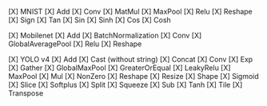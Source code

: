 [X] MNIST
[X] Add
[X] Conv
[X] MatMul
[X] MaxPool
[X] Relu
[X] Reshape
[X] Sign
[X] Tan
[X] Sin
[X] Sinh
[X] Cos
[X] Cosh

[X] Mobilenet
[X] Add
[X] BatchNormalization
[X] Conv
[X] GlobalAveragePool
[X] Relu
[X] Reshape

[X] YOLO v4
[X] Add
[X] Cast (without string)
[X] Concat
[X] Conv
[X] Exp
[X] Gather
[X] GlobalMaxPool
[X] GreaterOrEqual
[X] LeakyRelu
[X] MaxPool
[X] Mul
[X] NonZero
[X] Reshape
[X] Resize
[X] Shape
[X] Sigmoid
[X] Slice
[X] Softplus
[X] Split
[X] Squeeze
[X] Sub
[X] Tanh
[X] Tile
[X] Transpose
